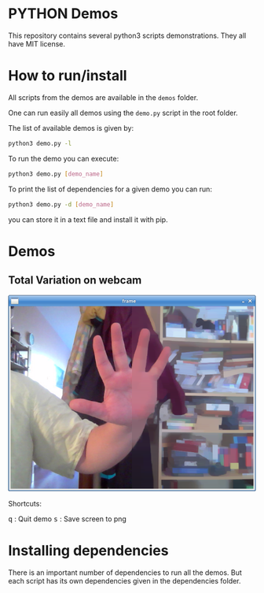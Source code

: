 PYTHON Demos
============

This repository contains several python3 scripts demonstrations. They all have
MIT license.

# How to run/install

All scripts from the demos are available in the `demos` folder. 

One can run easily all demos using the `demo.py` script in the root folder. 

The list of available demos is given by:
```bash
python3 demo.py -l
```

To run the demo you can execute:
```bash
python3 demo.py [demo_name]
```

To print the list of dependencies for a given demo you can run:
```bash
python3 demo.py -d [demo_name]
```
you can store it in a text file and install it with pip.

# Demos

## Total Variation on webcam

![screenshot](data/screen_tv.png "screenshot")

Shortcuts:

<kbd>q</kbd> : Quit demo
<kbd>s</kbd> : Save screen to png







# Installing dependencies

There is an important number of dependencies to run all the demos. But each script has its own dependencies given in the dependencies folder.




